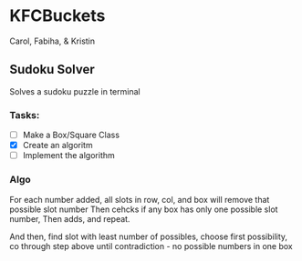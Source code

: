 # KFCBuckets
Carol, Fabiha, &amp; Kristin

## Sudoku Solver
Solves a sudoku puzzle in terminal

### Tasks:
- [ ] Make a Box/Square Class
- [x] Create an algoritm
- [ ] Implement the algorithm

### Algo
For each number added, all slots in row, col, and box will remove that possible slot number
Then cehcks if any box has only one possible slot number, 
Then adds, and repeat. 

And then, find slot with least number of possibles, 
choose first possibility, 
co through step above until 
contradiction - no possible numbers in one box
